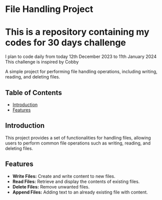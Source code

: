 # File Handling Project

# This is a repository containing my codes for 30 days challenge

I plan to code daily from today 12th December 2023 to 11th January 2024
This challenge is inspired by Cobby

A simple project for performing file handling operations, including writing, reading, and deleting files.

## Table of Contents

- [Introduction](#introduction)
- [Features](#features)

## Introduction

This project provides a set of functionalities for handling files, allowing users to perform common file operations such as writing, reading, and deleting files.

## Features

- **Write Files:** Create and write content to new files.
- **Read Files:** Retrieve and display the contents of existing files.
- **Delete Files:** Remove unwanted files.
- **Append Files:** Adding text to an already existing file with content.
